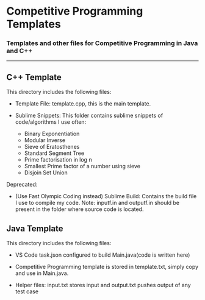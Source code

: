 # Competitive Programming Templates
### Templates and other files for Competitive Programming in Java and C++
---

## C++ Template

This directory includes the following files: 

- Template File: template.cpp, this is the main template. 

- Sublime Snippets: This folder contains sublime snippets of code/algorithms I use often: 
	- Binary Exponentiation
	- Modular Inverse
	- Sieve of Eratosthenes
	- Standard Segment Tree 
	- Prime factorisation in log n
	- Smallest Prime factor of a number using sieve
	- Disjoin Set Union

Deprecated:
- (Use Fast Olympic Coding instead) Sublime Build: Contains the build file I use to compile my code. Note: inputf.in and outputf.in should be present in the folder where source code is located. 

## Java Template

This directory includes the following files: 

- VS Code task.json configured to build Main.java(code is written here)

- Competitive Programming template is stored in template.txt, simply copy and use in Main.java.

- Helper files: input.txt stores input and output.txt pushes output of any test case

